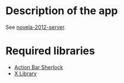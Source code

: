# Description of the app

See [novela-2012-server](https://github.com/Ekito/novela-2012-server). 

# Required libraries

- [Action Bar Sherlock](https://github.com/JakeWharton/ActionBarSherlock)
- [X Library](https://github.com/scruffyfox/X-Library)
